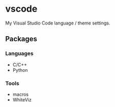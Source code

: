 # vscode

My Visual Studio Code language / theme settings.

## Packages

### Languages

* C/C++
* Python

### Tools

* macros
* WhiteViz
